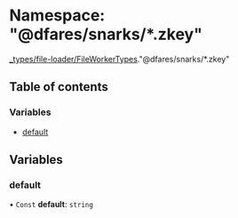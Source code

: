 # Namespace: "@dfares/snarks/\*.zkey"

[\_types/file-loader/FileWorkerTypes](types_file_loader_FileWorkerTypes.md)."@dfares/snarks/\*.zkey"

## Table of contents

### Variables

- [default](types_file_loader_FileWorkerTypes.__dfares_snarks___zkey_.md#default)

## Variables

### default

• `Const` **default**: `string`
